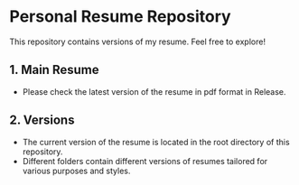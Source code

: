 # Personal Resume Repository

This repository contains versions of my resume. Feel free to explore!

## 1. Main Resume

- Please check the latest version of the resume in pdf format in Release.

## 2. Versions

- The current version of the resume is located in the root directory of this repository.
- Different folders contain different versions of resumes tailored for various purposes and styles.